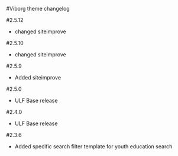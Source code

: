 #Viborg theme changelog

#2.5.12
* changed siteimprove

#2.5.10
* changed siteimprove

#2.5.9
* Added siteimprove

#2.5.0
* ULF Base release

#2.4.0
* ULF Base release

#2.3.6
* Added specific search filter template for youth education search
